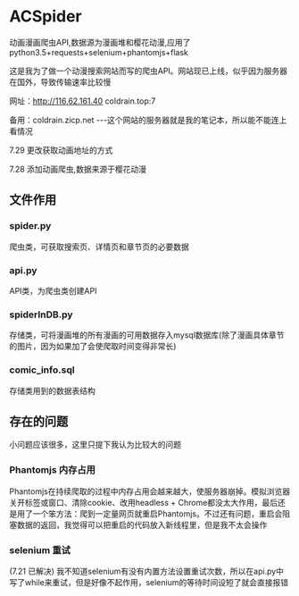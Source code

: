 # ACSpider
动画漫画爬虫API,数据源为漫画堆和樱花动漫,应用了python3.5+requests+selenium+phantomjs+flask

这是我为了做一个动漫搜索网站而写的爬虫API。网站现已上线，似乎因为服务器在国外，导致传输速率比较慢

网址：http://116.62.161.40	coldrain.top:7

备用：coldrain.zicp.net	---这个网站的服务器就是我的笔记本，所以能不能连上看情况

7.29 更改获取动画地址的方式

7.28  添加动画爬虫,数据来源于樱花动漫


## 文件作用

### spider.py
爬虫类，可获取搜索页、详情页和章节页的必要数据

### api.py
API类，为爬虫类创建API

### spiderInDB.py
存储类，可将漫画堆的所有漫画的可用数据存入mysql数据库(除了漫画具体章节的图片，因为如果加了会使爬取时间变得非常长)

### comic_info.sql
存储类用到的数据表结构

## 存在的问题
小问题应该很多，这里只提下我认为比较大的问题
### Phantomjs 内存占用
Phantomjs在持续爬取的过程中内存占用会越来越大，使服务器崩掉。模拟浏览器关开标签或窗口、清除cookie、改用headless + Chrome都没太大作用，最后还是用了一个笨方法：爬到一定量网页就重启Phantomjs。不过还有问题，重启会阻塞数据的返回，我觉得可以把重启的代码放入新线程里，但是我不太会操作
### selenium 重试 
(7.21 已解决)
我不知道selenium有没有内置方法设置重试次数，所以在api.py中写了while来重试，但是好像不起作用，selenium的等待时间设短了就会直接报错